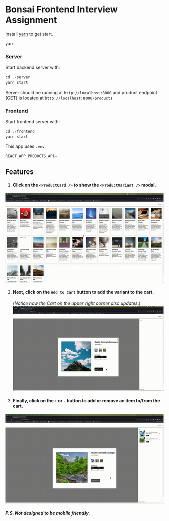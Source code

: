# Bonsai Frontend Interview Assignment

Install [yarn](https://yarnpkg.com/) to get start.

```javascript
yarn
```

### Server

Start backend server with:

```javascript
cd ./server
yarn start
```

Server should be running at `http://localhost:8000` and product endpoint (GET) is located at `http://localhost:8000/products`

### Frontend

Start frontend server with:

```javascript
cd ./frontend
yarn start
```

This app uses `.env`:

```javascript
REACT_APP_PRODUCTS_API=
```

## Features

1. #### Click on the `<ProductCard />` to show the `<ProductVariant />` modal.
![gif](1.gif)

2. #### Next, click on the `Add to Cart` button to add the variant to the cart.
   (*Notice how the Cart on the upper right corner also updates*.)
![gif](2.gif)

3. #### Finally, click on the `+` or `-` button to add or remove an item to/from the cart.
![gif](3.gif)

#### *P.S. Not designed to be mobile friendly.*
